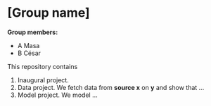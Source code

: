 # \[Group name\]

**Group members:**
- A Masa
- B César


This repository contains  
1. Inaugural project. 
2. Data project. We fetch data from **source x** on **y** and show that ...
3. Model project. We model ...
